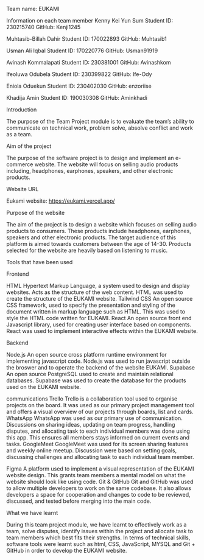 Team name: EUKAMI

Information on each team member
Kenny Kei Yun Sum 
Student ID: 230215740
GitHub: Kenji1245

Muhtasib-Billah Dahir
Student ID: 170022893
GitHub: Muhtasib1

Usman Ali Iqbal
Student ID: 170220776
GitHub: Usman91919

Avinash Kommalapati
Student ID: 230381001
GitHub: Avinashkom

Ifeoluwa Odubela
Student ID: 230399822
GitHub: Ife-Ody

Eniola Oduekun
Student ID: 230402030
GitHub: enzoriise

Khadija Amin
Student ID: 190030308
GitHub: Aminkhadi


Introduction

The purpose of the Team Project module is to evaluate the team’s ability to communicate on technical work, problem solve, absolve conflict and work as a team. 

Aim of the project 

The purpose of the software project is to design and implement an e-commerce website. The website will focus on selling audio products including, headphones, earphones, speakers, and other electronic products. 

Website URL 

Eukami website: https://eukami.vercel.app/

Purpose of the website 

The aim of the project is to design a website which focuses on selling audio products to consumers. These products include headphones, earphones, speakers and other electronic products. 
The target audience of this platform is aimed towards customers between the age of 14-30. Products selected for the website are heavily based on listening to music. 

Tools that have been used

Frontend

HTML
Hypertext Markup Language, a system used to design and display websites. Acts as the structure of the web content. HTML was used to create the structure of the EUKAMI website. 
Tailwind CSS
An open source CSS framework, used to specify the presentation and styling of the document written in markup language such as HTML. This was used to style the HTML code written for EUKAMI.
React
An open source front end Javascript library, used for creating user interface based on components. React was used to implement interactive effects within the EUKAMI website. 

Backend

Node.js
An open source cross platform runtime environment for implementing javascript code. Node.js was used to run javascript outside the broswer and to operate the backend of the website EUKAMI. 
Supabase 
An open source PostgreSQL used to create and maintain relational databases. Supabase was used to create the database for the products used on the EUKAMI website.

communications 
Trello
Trello is a collaboration tool used to organise projects on the board. It was used as our primary project management tool and offers a visual overview of our projects through boards, list and cards. 
WhatsApp
WhatsApp was used as our primary use of communication. Discussions on sharing ideas, updating on team progress, handling disputes, and allocating task to each individual members was done using this app. This ensures all members stays informed on current events and tasks.
GoogleMeet
GoogleMeet was used for its screen sharing features and weekly online meetup. Discussion were based on setting goals, discussing challenges and allocating task to each individual team member. 

Figma
A platform used to implement a visual representation of the EUKAMI website design. This grants team members a mental model on what the website should look like using code. 
Git & GitHub
Git and GitHub was used to allow multiple developers to work on the same codebase. It also allows developers a space for cooperation and changes to code to be reviewed, discussed, and tested before merging into the main code. 

What we have learnt

During this team project module, we have learnt to effectively work as a team, solve disputes, identify issues within the project and allocate task to team members which best fits their strengths.
In terms of technical skills, software tools were learnt such as html, CSS, JavaScript, MYSQL and Git + GitHub in order to develop the EUKAMI website. 


